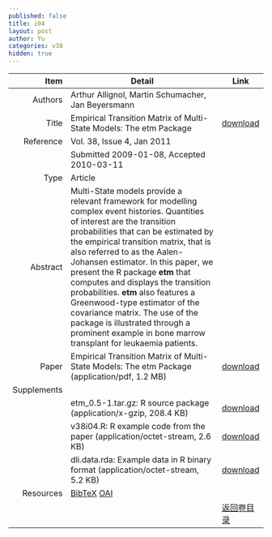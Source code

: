 ```yaml
---
published: false
title: i04
layout: post
author: Yu
categories: v38
hidden: true
---
```


| Item | Detail | Link |
|---:|---|---|
| Authors | Arthur Allignol, Martin Schumacher, Jan Beyersmann| |
| Title |Empirical Transition Matrix of Multi-State Models: The etm Package | [download](http://www.jstatsoft.org/v38/i04/paper) |
| Reference |Vol. 38, Issue 4, Jan 2011 | |
| | Submitted 2009-01-08, Accepted 2010-03-11| | 
| Type | Article| |
| Abstract | Multi-State models provide a relevant framework for modelling complex event histories. Quantities of interest are the transition probabilities that can be estimated by the empirical transition matrix, that is also referred to as the Aalen-Johansen estimator. In this paper, we present the R package <b>etm</b> that computes and displays the transition probabilities. <b>etm</b> also features a Greenwood-type estimator of the covariance matrix. The use of the package is illustrated through a prominent example in bone marrow transplant for leukaemia patients.| |
| Paper | Empirical Transition Matrix of Multi-State Models: The etm Package  (application/pdf, 1.2 MB)| [download](http://www.jstatsoft.org/v38/i04/paper) |
| Supplements | | |
| |etm_0.5-1.tar.gz: R source package  (application/x-gzip, 208.4 KB)|  [download](http://www.jstatsoft.org/v38/i04/supp/1) |
| |v38i04.R:         R example code from the paper  (application/octet-stream, 2.6 KB)|  [download](http://www.jstatsoft.org/v38/i04/supp/2) |
| |dli.data.rda:     Example data in R binary format  (application/octet-stream, 5.2 KB)|  [download](http://www.jstatsoft.org/v38/i04/supp/3) |
| Resources | [BibTeX](http://www.jstatsoft.org/v38/i04/bibtex) [OAI](http://www.jstatsoft.org/oai?verb=GetRecord&identifier=oai.jstatsoft/v38/i04&prefix=oai_dc)| |
| |  | [返回卷目录]({{site.baseurl}}/volume/v38.html) |